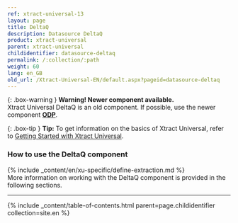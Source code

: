 ```yaml
---
ref: xtract-universal-13
layout: page
title: DeltaQ
description: Datasource DeltaQ
product: xtract-universal
parent: xtract-universal
childidentifier: datasource-deltaq
permalink: /:collection/:path
weight: 60
lang: en_GB
old_url: /Xtract-Universal-EN/default.aspx?pageid=datasource-deltaq
---
```


{: .box-warning } 
**Warning! Newer component available.**<br>
Xtract Universal DeltaQ is an old component. If possible, use the newer component **[ODP](./odp)**.

{: .box-tip }
**Tip:** To get information on the basics of Xtract Universal, refer to [Getting Started with Xtract Universal](../getting-started). <br>


### How to use the DeltaQ component
{% include _content/en/xu-specific/define-extraction.md %}
<br>
More information on working with the DeltaQ component is provided in the following sections.

---

{% include _content/table-of-contents.html parent=page.childidentifier collection=site.en %}


